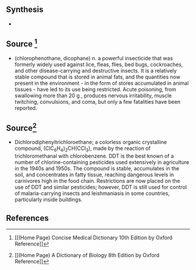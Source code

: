 ## Synthesis
- 
## Source [^1]
- (chlorophenothane, dicophane) $n$. a powerful insecticide that was formerly widely used against lice, fleas, flies, bed bugs, cockroaches, and other disease-carrying and destructive insects. It is a relatively stable compound that is stored in animal fats, and the quantities now present in the environment - in the form of stores accumulated in animal tissues - have led to its use being restricted. Acute poisoning, from swallowing more than 20 g , produces nervous irritability, muscle twitching, convulsions, and coma, but only a few fatalities have been reported.
## Source[^2]
- Dichlorodiphenyltrichloroethane; a colorless organic crystalline compound, $\left(\mathrm{ClC}_{6} \mathrm{H}_{4}\right)_{2} \mathrm{CH}\left(\mathrm{CCl}_{3}\right)$, made by the reaction of trichloromethanal with chlorobenzene. DDT is the best known of a number of chlorine-containing pesticides used extensively in agriculture in the 1940s and 1950s. The compound is stable, accumulates in the soil, and concentrates in fatty tissue, reaching dangerous levels in carnivores high in the food chain. Restrictions are now placed on the use of DDT and similar pesticides; however, DDT is still used for control of malaria-carrying insects and leishmaniasis in some countries, particularly inside buildings.
## References

[^1]: [[(Home Page) Concise Medical Dictionary 10th Edition by Oxford Reference]]
[^2]: [[(Home Page) A Dictionary of Biology 8th Edition by Oxford Reference]]